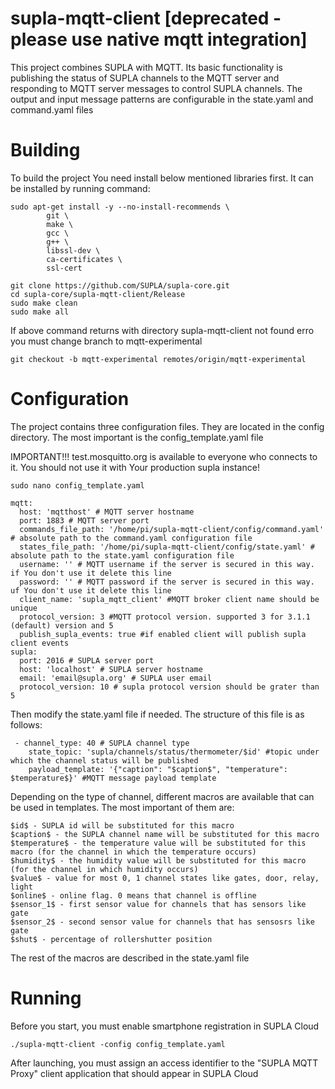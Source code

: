 # supla-mqtt-client [deprecated - please use native mqtt integration]

This project combines SUPLA with MQTT. Its basic functionality is publishing the status of SUPLA channels to the MQTT server and responding to MQTT server messages to control SUPLA channels. The output and input message patterns are configurable in the state.yaml and command.yaml files

# Building
To build the project You need install below mentioned libraries first. It can be installed by running command:
```
sudo apt-get install -y --no-install-recommends \
        git \
        make \
        gcc \
        g++ \
        libssl-dev \
        ca-certificates \
        ssl-cert
```

```
git clone https://github.com/SUPLA/supla-core.git
cd supla-core/supla-mqtt-client/Release
sudo make clean
sudo make all
```

If above command returns with directory supla-mqtt-client not found erro you must change branch to mqtt-experimental

```
git checkout -b mqtt-experimental remotes/origin/mqtt-experimental
```

# Configuration

The project contains three configuration files. They are located in the config directory.
The most important is the config_template.yaml file

IMPORTANT!!! test.mosquitto.org is available to everyone who connects to it. 
You should not use it with Your production supla instance!

```
sudo nano config_template.yaml 

mqtt:
  host: 'mqtthost' # MQTT server hostname
  port: 1883 # MQTT server port
  commands_file_path: '/home/pi/supla-mqtt-client/config/command.yaml' # absolute path to the command.yaml configuration file
  states_file_path: '/home/pi/supla-mqtt-client/config/state.yaml' # absolute path to the state.yaml configuration file
  username: '' # MQTT username if the server is secured in this way. if You don't use it delete this line
  password: '' # MQTT password if the server is secured in this way. uf You don't use it delete this line
  client_name: 'supla_mqtt_client' #MQTT broker client name should be unique
  protocol_version: 3 #MQTT protocol version. supported 3 for 3.1.1 (default) version and 5
  publish_supla_events: true #if enabled client will publish supla client events 
supla:
  port: 2016 # SUPLA server port
  host: 'localhost' # SUPLA server hostname
  email: 'email@supla.org' # SUPLA user email
  protocol_version: 10 # supla protocol version should be grater than 5
```


Then modify the state.yaml file if needed. The structure of this file is as follows:
```
 - channel_type: 40 # SUPLA channel type
    state_topic: 'supla/channels/status/thermometer/$id' #topic under which the channel status will be published
    payload_template: '{"caption": "$caption$", "temperature": $temperature$}' #MQTT message payload template
```

Depending on the type of channel, different macros are available that can be used in templates. The most important of them are:

```
$id$ - SUPLA id will be substituted for this macro
$caption$ - the SUPLA channel name will be substituted for this macro
$temperature$ - the temperature value will be substituted for this macro (for the channel in which the temperature occurs)
$humidity$ - the humidity value will be substituted for this macro (for the channel in which humidity occurs)
$value$ - value for most 0, 1 channel states like gates, door, relay, light
$online$ - online flag. 0 means that channel is offline
$sensor_1$ - first sensor value for channels that has sensors like gate
$sensor_2$ - second sensor value for channels that has sensosrs like gate 
$shut$ - percentage of rollershutter position
```
The rest of the macros are described in the state.yaml file

# Running

Before you start, you must enable smartphone registration in SUPLA Cloud

```
./supla-mqtt-client -config config_template.yaml
```

After launching, you must assign an access identifier to the "SUPLA MQTT Proxy" client application that should appear in SUPLA Cloud

